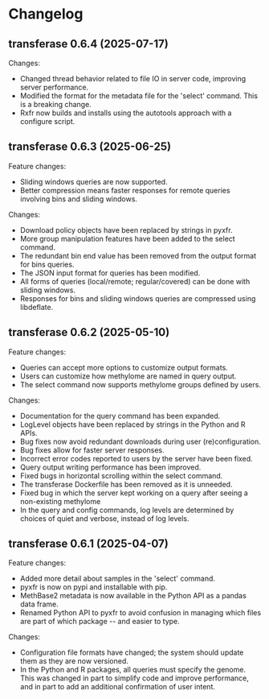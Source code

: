 # Changelog

## transferase 0.6.4 (2025-07-17)

Changes:
* Changed thread behavior related to file IO in server code, improving server
  performance.
* Modified the format for the metadata file for the 'select' command. This is
  a breaking change.
* Rxfr now builds and installs using the autotools approach with a configure
  script.

## transferase 0.6.3 (2025-06-25)

Feature changes:
* Sliding windows queries are now supported.
* Better compression means faster responses for remote queries involving bins
  and sliding windows.

Changes:
* Download policy objects have been replaced by strings in pyxfr.
* More group manipulation features have been added to the select command.
* The redundant bin end value has been removed from the output format for bins
  queries.
* The JSON input format for queries has been modified.
* All forms of queries (local/remote; regular/covered) can be done with
  sliding windows.
* Responses for bins and sliding windows queries are compressed using
  libdeflate.

## transferase 0.6.2 (2025-05-10)

Feature changes:
* Queries can accept more options to customize output formats.
* Users can customize how methylome are named in query output.
* The select command now supports methylome groups defined by users.

Changes:
* Documentation for the query command has been expanded.
* LogLevel objects have been replaced by strings in the Python and R APIs.
* Bug fixes now avoid redundant downloads during user (re)configuration.
* Bug fixes allow for faster server responses.
* Incorrect error codes reported to users by the server have been fixed.
* Query output writing performance has been improved.
* Fixed bugs in horizontal scrolling within the select command.
* The transferase Dockerfile has been removed as it is unneeded.
* Fixed bug in which the server kept working on a query after seeing a
  non-existing methylome
* In the query and config commands, log levels are determined by choices of
  quiet and verbose, instead of log levels.

## transferase 0.6.1 (2025-04-07)

Feature changes:
* Added more detail about samples in the 'select' command.
* pyxfr is now on pypi and installable with pip.
* MethBase2 metadata is now available in the Python API as a pandas data frame.
* Renamed Python API to pyxfr to avoid confusion in managing which files are
  part of which package -- and easier to type.

Changes:
* Configuration file formats have changed; the system should update them as
  they are now versioned.
* In the Python and R packages, all queries must specify the genome. This was
  changed in part to simplify code and improve performance, and in part to add
  an additional confirmation of user intent.
